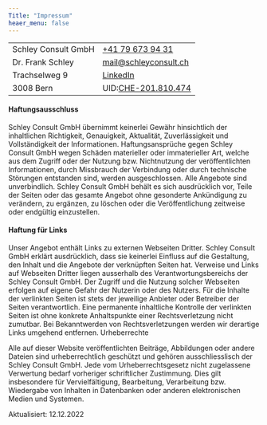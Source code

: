 ```yaml
---
Title: "Impressum"
heaer_menu: false
---
```


|                     |                                                                                |
| --------------------- | -------------------------------------------------------------------------------- |
| Schley Consult GmbH | [+41 79 673 94 31](tel:+41796739431)                                           |
| Dr. Frank Schley    | [mail@schleyconsult.ch](mailto:mail@schleyconsult.ch)                          |
| Trachselweg 9       | [LinkedIn](https://www.linkedin.com/in/frank-schley-654654aa/)                 |
| 3008 Bern           | UID:[CHE-201.810.474](https://www.zefix.ch/en/search/entity/list/firm/1561860) |



#### Haftungsausschluss
Schley Consult GmbH übernimmt keinerlei Gewähr hinsichtlich der inhaltlichen Richtigkeit, Genauigkeit, Aktualität, Zuverlässigkeit und Vollständigkeit der Informationen.
Haftungsansprüche gegen Schley Consult GmbH wegen Schäden materieller oder immaterieller Art, welche aus dem Zugriff oder der Nutzung bzw. Nichtnutzung der veröffentlichten Informationen, durch Missbrauch der Verbindung oder durch technische Störungen entstanden sind, werden ausgeschlossen.
Alle Angebote sind unverbindlich. Schley Consult GmbH behält es sich ausdrücklich vor, Teile der Seiten oder das gesamte Angebot ohne gesonderte Ankündigung zu verändern, zu ergänzen, zu löschen oder die Veröffentlichung zeitweise oder endgültig einzustellen.

#### Haftung für Links
Unser Angebot enthält Links zu externen Webseiten Dritter. Schley Consult GmbH erklärt ausdrücklich, dass sie keinerlei Einfluss auf die Gestaltung, den Inhalt und die Angebote der verknüpften Seiten hat. Verweise und Links auf Webseiten Dritter liegen ausserhalb des Verantwortungsbereichs der Schley Consult GmbH. Der Zugriff und die Nutzung solcher Webseiten erfolgen auf eigene Gefahr der Nutzerin oder des Nutzers. Für die Inhalte der verlinkten Seiten ist stets der jeweilige Anbieter oder Betreiber der Seiten verantwortlich. Eine permanente inhaltliche Kontrolle der verlinkten Seiten ist ohne konkrete Anhaltspunkte einer Rechtsverletzung nicht zumutbar. Bei Bekanntwerden von Rechtsverletzungen werden wir derartige Links umgehend entfernen.
Urheberrechte

Alle auf dieser Website veröffentlichten Beiträge, Abbildungen oder andere Dateien sind urheberrechtlich geschützt und gehören ausschliesslisch der Schley Consult GmbH. Jede vom Urheberrechtsgesetz nicht zugelassene Verwertung bedarf vorheriger schriftlicher Zustimmung. Dies gilt insbesondere für Vervielfältigung, Bearbeitung, Verarbeitung bzw. Wiedergabe von Inhalten in Datenbanken oder anderen elektronischen Medien und Systemen.

Aktualisiert: 12.12.2022
